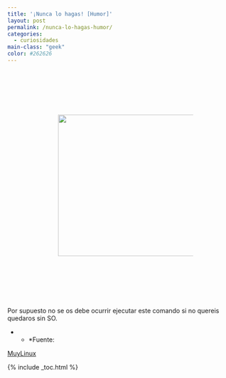 ```yaml
---
title: '¡Nunca lo hagas! [Humor]'
layout: post
permalink: /nunca-lo-hagas-humor/
categories:
  - curiosidades
main-class: "geek"
color: #262626
---
```

<div class="separator galeria" style="padding:100px; clear: both; text-align: center;">
  <a href="http://www.muylinux.com/assets/img/2011/03/rm.jpg" imageanchor="1" style="margin-left:1em; margin-right:1em"><img border="0" height="318" width="350" src="http://www.muylinux.com/assets/img/2011/03/rm.jpg" /></a>
</div>

Por supuesto no se os debe ocurrir ejecutar este comando si no quereis quedaros sin SO.

* * *Fuente:

[MuyLinux][1]</p>



 [1]: http://www.muylinux.com/2011/04/10/%C2%A1nunca-lo-hagais-humor/

{% include _toc.html %}
